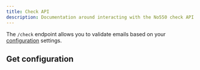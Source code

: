 ```yaml
---
title: Check API
description: Documentation around interacting with the No550 check API.
---
```


The `/check` endpoint allows you to validate emails based on your [configuration](/configuration) settings.

## Get configuration


